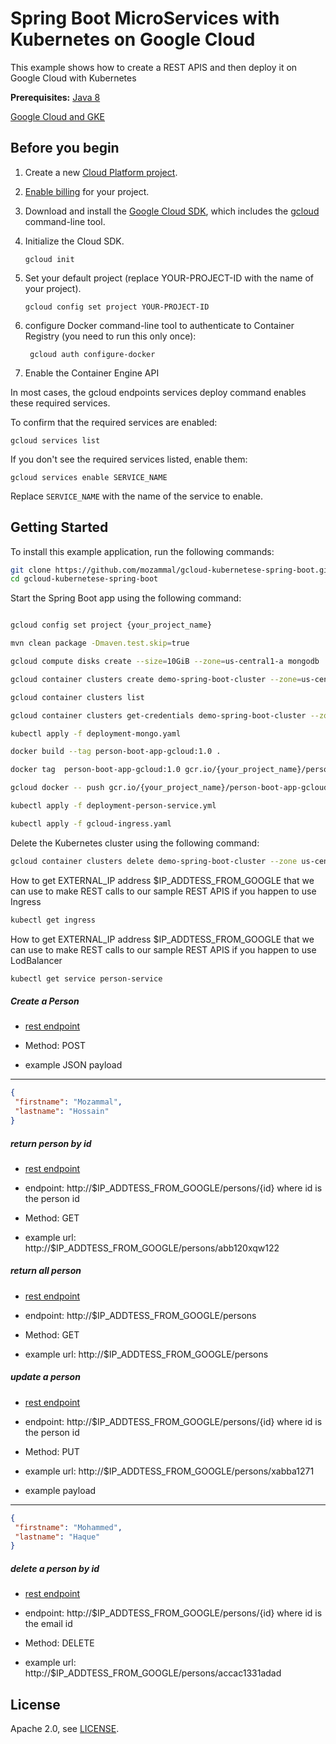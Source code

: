 
# Spring Boot MicroServices with Kubernetes on Google Cloud

This example shows how to create a REST APIS and then deploy it on Google Cloud with Kubernetes

**Prerequisites:** [Java 8](https://adoptopenjdk.net/)

 [Google Cloud and GKE](https://cloud.google.com/)


## Before you begin

1. Create a new
[Cloud Platform project](https://console.cloud.google.com/projectcreate).

1. [Enable billing](https://support.google.com/cloud/answer/6293499#enable-billing)
   for your project.

1.  Download and install the [Google Cloud
    SDK](https://cloud.google.com/sdk/docs/), which includes the
    [gcloud](https://cloud.google.com/sdk/gcloud/) command-line tool.

1.  Initialize the Cloud SDK.

        gcloud init

2.  Set your default project (replace YOUR-PROJECT-ID with the name of your
    project).

        gcloud config set project YOUR-PROJECT-ID
        
3. configure Docker command-line tool to authenticate to Container Registry (you need to run this only once):
   
        gcloud auth configure-docker        

4. Enable the Container Engine API

In most cases, the gcloud endpoints services deploy command enables these required services.

To confirm that the required services are enabled:

    gcloud services list

If you don't see the required services listed, enable them:

    gcloud services enable SERVICE_NAME

Replace `SERVICE_NAME` with the name of the service to enable. 

## Getting Started

To install this example application, run the following commands:

```bash
git clone https://github.com/mozammal/gcloud-kubernetese-spring-boot.gitt
cd gcloud-kubernetese-spring-boot
```

Start the Spring Boot app using the following command:

```bash

gcloud config set project {your_project_name}

mvn clean package -Dmaven.test.skip=true

gcloud compute disks create --size=10GiB --zone=us-central1-a mongodb

gcloud container clusters create demo-spring-boot-cluster --zone=us-central1-a --num-nodes=3 

gcloud container clusters list

gcloud container clusters get-credentials demo-spring-boot-cluster --zone us-central1-a --project {your_project_name}

kubectl apply -f deployment-mongo.yaml

docker build --tag person-boot-app-gcloud:1.0 .

docker tag  person-boot-app-gcloud:1.0 gcr.io/{your_project_name}/person-boot-app-gcloud:1.0

gcloud docker -- push gcr.io/{your_project_name}/person-boot-app-gcloud:1.0

kubectl apply -f deployment-person-service.yml

kubectl apply -f gcloud-ingress.yaml
```

Delete the Kubernetes cluster using the following command:

```bash
gcloud container clusters delete demo-spring-boot-cluster --zone us-central1-a
```

How to get EXTERNAL_IP address $IP_ADDTESS_FROM_GOOGLE that we can use to make REST calls to 
our sample REST APIS if you happen to use Ingress

```bash
kubectl get ingress
```

How to get EXTERNAL_IP address $IP_ADDTESS_FROM_GOOGLE that we can use to make REST calls to 
our sample REST APIS if you happen to use LodBalancer

```bash
kubectl get service person-service
```

##### Create a Person 
 
- [rest endpoint](http://$IP_ADDTESS_FROM_GOOGLE/persons)

- Method: POST
- example JSON payload
----

```json
{
 "firstname": "Mozammal",
 "lastname": "Hossain"
}
```

##### return person by id 
 
- [rest endpoint](http://$IP_ADDTESS_FROM_GOOGLE/persons/id)

- endpoint: http://$IP_ADDTESS_FROM_GOOGLE/persons/{id} where id is the person  id
- Method: GET 
- example url: http://$IP_ADDTESS_FROM_GOOGLE/persons/abb120xqw122

##### return all person 
 
- [rest endpoint](http://$IP_ADDTESS_FROM_GOOGLE/persons)

- endpoint: http://$IP_ADDTESS_FROM_GOOGLE/persons
- Method: GET
- example url: http://$IP_ADDTESS_FROM_GOOGLE/persons

##### update a person 
 
- [rest endpoint](http://$IP_ADDTESS_FROM_GOOGLE/persons/{id})

- endpoint: http://$IP_ADDTESS_FROM_GOOGLE/persons/{id} where id is the person id
- Method: PUT
- example url:  http://$IP_ADDTESS_FROM_GOOGLE/persons/xabba1271
- example payload
----
```json
{
 "firstname": "Mohammed",
 "lastname": "Haque"
}
```

##### delete a person by id 
 
- [rest endpoint](http://$IP_ADDTESS_FROM_GOOGLE/persons/{id})

- endpoint: http://$IP_ADDTESS_FROM_GOOGLE/persons/{id} where id is the email id
- Method: DELETE
- example url:  http://$IP_ADDTESS_FROM_GOOGLE/persons/accac1331adad


## License
Apache 2.0, see [LICENSE](LICENSE).